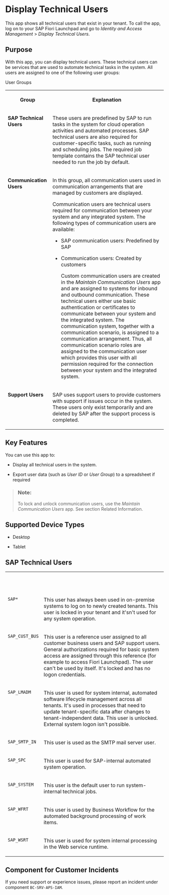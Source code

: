 <!-- loio7fb79d7a811146679646ebfb5844b858 -->

# Display Technical Users

This app shows all technical users that exist in your tenant. To call the app, log on to your SAP Fiori Launchpad and go to *Identity and Access Management* \> *Display Technical Users*.



<a name="loio7fb79d7a811146679646ebfb5844b858__purpose"/>

## Purpose

With this app, you can display technical users. These technical users can be services that are used to automate technical tasks in the system. All users are assigned to one of the following user groups:



<a name="loio7fb79d7a811146679646ebfb5844b858__d169e24"/>User Groups


<table>
<tr>
<th valign="top">

Group



</th>
<th valign="top">

Explanation



</th>
</tr>
<tr>
<td valign="top">

**SAP Technical Users**



</td>
<td valign="top">

These users are predefined by SAP to run tasks in the system for cloud operation activities and automated processes. SAP technical users are also required for customer-specific tasks, such as running and scheduling jobs. The required job template contains the SAP technical user needed to run the job by default.



</td>
</tr>
<tr>
<td valign="top">

**Communication Users**



</td>
<td valign="top">

In this group, all communication users used in communication arrangements that are managed by customers are displayed.

Communication users are technical users required for communication between your system and any integrated system. The following types of communication users are available:

-   SAP communication users: Predefined by SAP

-   Communication users: Created by customers

    Custom communication users are created in the *Maintain Communication Users* app and are assigned to systems for inbound and outbound communication. These technical users either use basic authentication or certificates to communicate between your system and the integrated system. The communication system, together with a communication scenario, is assigned to a communication arrangement. Thus, all communication scenario roles are assigned to the communication user which provides this user with all permission required for the connection between your system and the integrated system.




</td>
</tr>
<tr>
<td valign="top">

**Support Users**



</td>
<td valign="top">

SAP uses support users to provide customers with support if issues occur in the system. These users only exist temporarily and are deleted by SAP after the support process is completed.



</td>
</tr>
</table>



<a name="loio7fb79d7a811146679646ebfb5844b858__section_m3x_rzg_jfb"/>

## Key Features

You can use this app to:



-   Display all technical users in the system.

-   Export user data \(such as *User ID* or *User Group*\) to a spreadsheet if required


> ### Note:  
> To lock and unlock communication users, use the *Maintain Communication Users* app. See section Related Information.



<a name="loio7fb79d7a811146679646ebfb5844b858__supported_devices"/>

## Supported Device Types

-   Desktop

-   Tablet




<a name="loio7fb79d7a811146679646ebfb5844b858__section_bx3_335_ksb"/>

## SAP Technical Users


<table>
<tr>
<th valign="top">

 



</th>
<th valign="top">

 



</th>
</tr>
<tr>
<td valign="top">

`SAP*`



</td>
<td valign="top">

This user has always been used in on-premise systems to log on to newly created tenants. This user is locked in your tenant and it'sn't used for any system operation.



</td>
</tr>
<tr>
<td valign="top">

`SAP_CUST_BUS`



</td>
<td valign="top">

This user is a reference user assigned to all customer business users and SAP support users. General authorizations required for basic system access are assigned through this reference \(for example to access Fiori Launchpad\). The user can't be used by itself. It's locked and has no logon credentials.



</td>
</tr>
<tr>
<td valign="top">

`SAP_LMADM`



</td>
<td valign="top">

This user is used for system internal, automated software lifecycle management across all tenants. It's used in processes that need to update tenant-specific data after changes to tenant-independent data. This user is unlocked. External system logon isn't possible.



</td>
</tr>
<tr>
<td valign="top">

`SAP_SMTP_IN`



</td>
<td valign="top">

This user is used as the SMTP mail server user.



</td>
</tr>
<tr>
<td valign="top">

`SAP_SPC`



</td>
<td valign="top">

This user is used for SAP-internal automated system operation.



</td>
</tr>
<tr>
<td valign="top">

`SAP_SYSTEM`



</td>
<td valign="top">

This user is the default user to run system-internal technical jobs.



</td>
</tr>
<tr>
<td valign="top">

`SAP_WFRT`



</td>
<td valign="top">

This user is used by Business Workflow for the automated background processing of work items.



</td>
</tr>
<tr>
<td valign="top">

`SAP_WSRT`



</td>
<td valign="top">

This user is used for system internal processing in the Web service runtime.



</td>
</tr>
</table>



<a name="loio7fb79d7a811146679646ebfb5844b858__customer_component"/>

## Component for Customer Incidents

If you need support or experience issues, please report an incident under component `BC-SRV-APS-IAM`.

